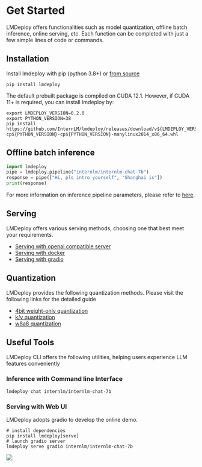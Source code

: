 # Get Started

LMDeploy offers functionalities such as model quantization, offline batch inference, online serving, etc. Each function can be completed with just a few simple lines of code or commands.

## Installation

Install lmdeploy with pip (python 3.8+) or [from source](./build.md)

```shell
pip install lmdeploy
```

The default prebuilt package is compiled on CUDA 12.1. However, if CUDA 11+ is required, you can install lmdeploy by:

```shell
export LMDEPLOY_VERSION=0.2.0
export PYTHON_VERSION=38
pip install https://github.com/InternLM/lmdeploy/releases/download/v${LMDEPLOY_VERSION}/lmdeploy-${LMDEPLOY_VERSION}+cu118-cp${PYTHON_VERSION}-cp${PYTHON_VERSION}-manylinux2014_x86_64.whl
```

## Offline batch inference

```python
import lmdeploy
pipe = lmdeploy.pipeline("internlm/internlm-chat-7b")
response = pipe(["Hi, pls intro yourself", "Shanghai is"])
print(response)
```

For more information on inference pipeline parameters, please refer to [here](./inference/pipeline.md).

## Serving

LMDeploy offers various serving methods, choosing one that best meet your requirements.

- [Serving with openai compatible server](https://lmdeploy.readthedocs.io/en/latest/serving/api_server.html)
- [Serving with docker](https://lmdeploy.readthedocs.io/en/latest/serving/api_server.html#option-2-deploying-with-docker)
- [Serving with gradio](https://lmdeploy.readthedocs.io/en/latest/serving/gradio.html)

## Quantization

LMDeploy provides the following quantization methods. Please visit the following links for the detailed guide

- [4bit weight-only quantization](quantization/w4a16.md)
- [k/v quantization](quantization/kv_int8.md)
- [w8a8 quantization](quantization/w8a8.md)

## Useful Tools

LMDeploy CLI offers the following utilities, helping users experience LLM features conveniently

### Inference with Command line Interface

```shell
lmdeploy chat internlm/internlm-chat-7b
```

### Serving with Web UI

LMDeploy adopts gradio to develop the online demo.

```shell
# install dependencies
pip install lmdeploy[serve]
# launch gradio server
lmdeploy serve gradio internlm/internlm-chat-7b
```

![](https://github.com/InternLM/lmdeploy/assets/67539920/08d1e6f2-3767-44d5-8654-c85767cec2ab)
